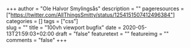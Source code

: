 +++
author = "Ole Halvor Smylingsås"
description = ""
pageresources = ["https://twitter.com/AllThingsSmitty/status/1254151507412496384"]
categories = []
tags = ["css"]     
slug = ""
title = "100vh viewport bugfix"
date = 2020-05-13T21:59:03+02:00
draft = "false"
featuretext = ""
featureimg = ""
comments = "false"
+++
<!--more-->